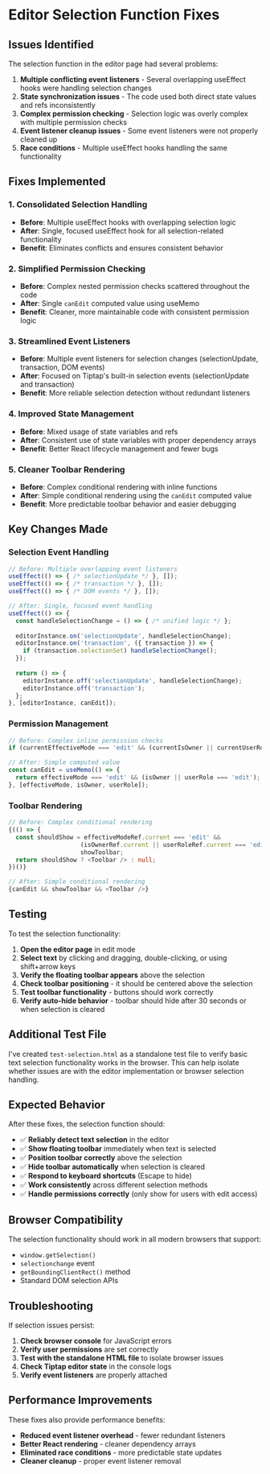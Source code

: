 # Editor Selection Function Fixes

## Issues Identified

The selection function in the editor page had several problems:

1. **Multiple conflicting event listeners** - Several overlapping useEffect hooks were handling selection changes
2. **State synchronization issues** - The code used both direct state values and refs inconsistently
3. **Complex permission checking** - Selection logic was overly complex with multiple permission checks
4. **Event listener cleanup issues** - Some event listeners were not properly cleaned up
5. **Race conditions** - Multiple useEffect hooks handling the same functionality

## Fixes Implemented

### 1. Consolidated Selection Handling
- **Before**: Multiple useEffect hooks with overlapping selection logic
- **After**: Single, focused useEffect hook for all selection-related functionality
- **Benefit**: Eliminates conflicts and ensures consistent behavior

### 2. Simplified Permission Checking
- **Before**: Complex nested permission checks scattered throughout the code
- **After**: Single `canEdit` computed value using useMemo
- **Benefit**: Cleaner, more maintainable code with consistent permission logic

### 3. Streamlined Event Listeners
- **Before**: Multiple event listeners for selection changes (selectionUpdate, transaction, DOM events)
- **After**: Focused on Tiptap's built-in selection events (selectionUpdate and transaction)
- **Benefit**: More reliable selection detection without redundant listeners

### 4. Improved State Management
- **Before**: Mixed usage of state variables and refs
- **After**: Consistent use of state variables with proper dependency arrays
- **Benefit**: Better React lifecycle management and fewer bugs

### 5. Cleaner Toolbar Rendering
- **Before**: Complex conditional rendering with inline functions
- **After**: Simple conditional rendering using the `canEdit` computed value
- **Benefit**: More predictable toolbar behavior and easier debugging

## Key Changes Made

### Selection Event Handling
```typescript
// Before: Multiple overlapping event listeners
useEffect(() => { /* selectionUpdate */ }, []);
useEffect(() => { /* transaction */ }, []);
useEffect(() => { /* DOM events */ }, []);

// After: Single, focused event handling
useEffect(() => {
  const handleSelectionChange = () => { /* unified logic */ };
  
  editorInstance.on('selectionUpdate', handleSelectionChange);
  editorInstance.on('transaction', ({ transaction }) => {
    if (transaction.selectionSet) handleSelectionChange();
  });
  
  return () => {
    editorInstance.off('selectionUpdate', handleSelectionChange);
    editorInstance.off('transaction');
  };
}, [editorInstance, canEdit]);
```

### Permission Management
```typescript
// Before: Complex inline permission checks
if (currentEffectiveMode === 'edit' && (currentIsOwner || currentUserRole === 'edit'))

// After: Simple computed value
const canEdit = useMemo(() => {
  return effectiveMode === 'edit' && (isOwner || userRole === 'edit');
}, [effectiveMode, isOwner, userRole]);
```

### Toolbar Rendering
```typescript
// Before: Complex conditional rendering
{(() => {
  const shouldShow = effectiveModeRef.current === 'edit' && 
                    (isOwnerRef.current || userRoleRef.current === 'edit') && 
                    showToolbar;
  return shouldShow ? <Toolbar /> : null;
})()}

// After: Simple conditional rendering
{canEdit && showToolbar && <Toolbar />}
```

## Testing

To test the selection functionality:

1. **Open the editor page** in edit mode
2. **Select text** by clicking and dragging, double-clicking, or using shift+arrow keys
3. **Verify the floating toolbar appears** above the selection
4. **Check toolbar positioning** - it should be centered above the selection
5. **Test toolbar functionality** - buttons should work correctly
6. **Verify auto-hide behavior** - toolbar should hide after 30 seconds or when selection is cleared

## Additional Test File

I've created `test-selection.html` as a standalone test file to verify basic text selection functionality works in the browser. This can help isolate whether issues are with the editor implementation or browser selection handling.

## Expected Behavior

After these fixes, the selection function should:

- ✅ **Reliably detect text selection** in the editor
- ✅ **Show floating toolbar** immediately when text is selected
- ✅ **Position toolbar correctly** above the selection
- ✅ **Hide toolbar automatically** when selection is cleared
- ✅ **Respond to keyboard shortcuts** (Escape to hide)
- ✅ **Work consistently** across different selection methods
- ✅ **Handle permissions correctly** (only show for users with edit access)

## Browser Compatibility

The selection functionality should work in all modern browsers that support:
- `window.getSelection()`
- `selectionchange` event
- `getBoundingClientRect()` method
- Standard DOM selection APIs

## Troubleshooting

If selection issues persist:

1. **Check browser console** for JavaScript errors
2. **Verify user permissions** are set correctly
3. **Test with the standalone HTML file** to isolate browser issues
4. **Check Tiptap editor state** in the console logs
5. **Verify event listeners** are properly attached

## Performance Improvements

These fixes also provide performance benefits:
- **Reduced event listener overhead** - fewer redundant listeners
- **Better React rendering** - cleaner dependency arrays
- **Eliminated race conditions** - more predictable state updates
- **Cleaner cleanup** - proper event listener removal
